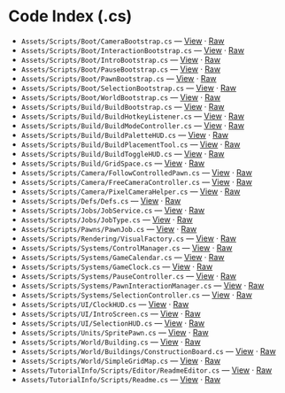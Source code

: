 # Code Index (.cs)

- `Assets/Scripts/Boot/CameraBootstrap.cs` — [View](https://github.com/Natangry/FantasyColony/blob/main/Assets/Scripts/Boot/CameraBootstrap.cs) · [Raw](https://raw.githubusercontent.com/Natangry/FantasyColony/main/Assets/Scripts/Boot/CameraBootstrap.cs)
- `Assets/Scripts/Boot/InteractionBootstrap.cs` — [View](https://github.com/Natangry/FantasyColony/blob/main/Assets/Scripts/Boot/InteractionBootstrap.cs) · [Raw](https://raw.githubusercontent.com/Natangry/FantasyColony/main/Assets/Scripts/Boot/InteractionBootstrap.cs)
- `Assets/Scripts/Boot/IntroBootstrap.cs` — [View](https://github.com/Natangry/FantasyColony/blob/main/Assets/Scripts/Boot/IntroBootstrap.cs) · [Raw](https://raw.githubusercontent.com/Natangry/FantasyColony/main/Assets/Scripts/Boot/IntroBootstrap.cs)
- `Assets/Scripts/Boot/PauseBootstrap.cs` — [View](https://github.com/Natangry/FantasyColony/blob/main/Assets/Scripts/Boot/PauseBootstrap.cs) · [Raw](https://raw.githubusercontent.com/Natangry/FantasyColony/main/Assets/Scripts/Boot/PauseBootstrap.cs)
- `Assets/Scripts/Boot/PawnBootstrap.cs` — [View](https://github.com/Natangry/FantasyColony/blob/main/Assets/Scripts/Boot/PawnBootstrap.cs) · [Raw](https://raw.githubusercontent.com/Natangry/FantasyColony/main/Assets/Scripts/Boot/PawnBootstrap.cs)
- `Assets/Scripts/Boot/SelectionBootstrap.cs` — [View](https://github.com/Natangry/FantasyColony/blob/main/Assets/Scripts/Boot/SelectionBootstrap.cs) · [Raw](https://raw.githubusercontent.com/Natangry/FantasyColony/main/Assets/Scripts/Boot/SelectionBootstrap.cs)
- `Assets/Scripts/Boot/WorldBootstrap.cs` — [View](https://github.com/Natangry/FantasyColony/blob/main/Assets/Scripts/Boot/WorldBootstrap.cs) · [Raw](https://raw.githubusercontent.com/Natangry/FantasyColony/main/Assets/Scripts/Boot/WorldBootstrap.cs)
- `Assets/Scripts/Build/BuildBootstrap.cs` — [View](https://github.com/Natangry/FantasyColony/blob/main/Assets/Scripts/Build/BuildBootstrap.cs) · [Raw](https://raw.githubusercontent.com/Natangry/FantasyColony/main/Assets/Scripts/Build/BuildBootstrap.cs)
- `Assets/Scripts/Build/BuildHotkeyListener.cs` — [View](https://github.com/Natangry/FantasyColony/blob/main/Assets/Scripts/Build/BuildHotkeyListener.cs) · [Raw](https://raw.githubusercontent.com/Natangry/FantasyColony/main/Assets/Scripts/Build/BuildHotkeyListener.cs)
- `Assets/Scripts/Build/BuildModeController.cs` — [View](https://github.com/Natangry/FantasyColony/blob/main/Assets/Scripts/Build/BuildModeController.cs) · [Raw](https://raw.githubusercontent.com/Natangry/FantasyColony/main/Assets/Scripts/Build/BuildModeController.cs)
- `Assets/Scripts/Build/BuildPaletteHUD.cs` — [View](https://github.com/Natangry/FantasyColony/blob/main/Assets/Scripts/Build/BuildPaletteHUD.cs) · [Raw](https://raw.githubusercontent.com/Natangry/FantasyColony/main/Assets/Scripts/Build/BuildPaletteHUD.cs)
- `Assets/Scripts/Build/BuildPlacementTool.cs` — [View](https://github.com/Natangry/FantasyColony/blob/main/Assets/Scripts/Build/BuildPlacementTool.cs) · [Raw](https://raw.githubusercontent.com/Natangry/FantasyColony/main/Assets/Scripts/Build/BuildPlacementTool.cs)
- `Assets/Scripts/Build/BuildToggleHUD.cs` — [View](https://github.com/Natangry/FantasyColony/blob/main/Assets/Scripts/Build/BuildToggleHUD.cs) · [Raw](https://raw.githubusercontent.com/Natangry/FantasyColony/main/Assets/Scripts/Build/BuildToggleHUD.cs)
- `Assets/Scripts/Build/GridSpace.cs` — [View](https://github.com/Natangry/FantasyColony/blob/main/Assets/Scripts/Build/GridSpace.cs) · [Raw](https://raw.githubusercontent.com/Natangry/FantasyColony/main/Assets/Scripts/Build/GridSpace.cs)
- `Assets/Scripts/Camera/FollowControlledPawn.cs` — [View](https://github.com/Natangry/FantasyColony/blob/main/Assets/Scripts/Camera/FollowControlledPawn.cs) · [Raw](https://raw.githubusercontent.com/Natangry/FantasyColony/main/Assets/Scripts/Camera/FollowControlledPawn.cs)
- `Assets/Scripts/Camera/FreeCameraController.cs` — [View](https://github.com/Natangry/FantasyColony/blob/main/Assets/Scripts/Camera/FreeCameraController.cs) · [Raw](https://raw.githubusercontent.com/Natangry/FantasyColony/main/Assets/Scripts/Camera/FreeCameraController.cs)
- `Assets/Scripts/Camera/PixelCameraHelper.cs` — [View](https://github.com/Natangry/FantasyColony/blob/main/Assets/Scripts/Camera/PixelCameraHelper.cs) · [Raw](https://raw.githubusercontent.com/Natangry/FantasyColony/main/Assets/Scripts/Camera/PixelCameraHelper.cs)
- `Assets/Scripts/Defs/Defs.cs` — [View](https://github.com/Natangry/FantasyColony/blob/main/Assets/Scripts/Defs/Defs.cs) · [Raw](https://raw.githubusercontent.com/Natangry/FantasyColony/main/Assets/Scripts/Defs/Defs.cs)
- `Assets/Scripts/Jobs/JobService.cs` — [View](https://github.com/Natangry/FantasyColony/blob/main/Assets/Scripts/Jobs/JobService.cs) · [Raw](https://raw.githubusercontent.com/Natangry/FantasyColony/main/Assets/Scripts/Jobs/JobService.cs)
- `Assets/Scripts/Jobs/JobType.cs` — [View](https://github.com/Natangry/FantasyColony/blob/main/Assets/Scripts/Jobs/JobType.cs) · [Raw](https://raw.githubusercontent.com/Natangry/FantasyColony/main/Assets/Scripts/Jobs/JobType.cs)
- `Assets/Scripts/Pawns/PawnJob.cs` — [View](https://github.com/Natangry/FantasyColony/blob/main/Assets/Scripts/Pawns/PawnJob.cs) · [Raw](https://raw.githubusercontent.com/Natangry/FantasyColony/main/Assets/Scripts/Pawns/PawnJob.cs)
- `Assets/Scripts/Rendering/VisualFactory.cs` — [View](https://github.com/Natangry/FantasyColony/blob/main/Assets/Scripts/Rendering/VisualFactory.cs) · [Raw](https://raw.githubusercontent.com/Natangry/FantasyColony/main/Assets/Scripts/Rendering/VisualFactory.cs)
- `Assets/Scripts/Systems/ControlManager.cs` — [View](https://github.com/Natangry/FantasyColony/blob/main/Assets/Scripts/Systems/ControlManager.cs) · [Raw](https://raw.githubusercontent.com/Natangry/FantasyColony/main/Assets/Scripts/Systems/ControlManager.cs)
- `Assets/Scripts/Systems/GameCalendar.cs` — [View](https://github.com/Natangry/FantasyColony/blob/main/Assets/Scripts/Systems/GameCalendar.cs) · [Raw](https://raw.githubusercontent.com/Natangry/FantasyColony/main/Assets/Scripts/Systems/GameCalendar.cs)
- `Assets/Scripts/Systems/GameClock.cs` — [View](https://github.com/Natangry/FantasyColony/blob/main/Assets/Scripts/Systems/GameClock.cs) · [Raw](https://raw.githubusercontent.com/Natangry/FantasyColony/main/Assets/Scripts/Systems/GameClock.cs)
- `Assets/Scripts/Systems/PauseController.cs` — [View](https://github.com/Natangry/FantasyColony/blob/main/Assets/Scripts/Systems/PauseController.cs) · [Raw](https://raw.githubusercontent.com/Natangry/FantasyColony/main/Assets/Scripts/Systems/PauseController.cs)
- `Assets/Scripts/Systems/PawnInteractionManager.cs` — [View](https://github.com/Natangry/FantasyColony/blob/main/Assets/Scripts/Systems/PawnInteractionManager.cs) · [Raw](https://raw.githubusercontent.com/Natangry/FantasyColony/main/Assets/Scripts/Systems/PawnInteractionManager.cs)
- `Assets/Scripts/Systems/SelectionController.cs` — [View](https://github.com/Natangry/FantasyColony/blob/main/Assets/Scripts/Systems/SelectionController.cs) · [Raw](https://raw.githubusercontent.com/Natangry/FantasyColony/main/Assets/Scripts/Systems/SelectionController.cs)
- `Assets/Scripts/UI/ClockHUD.cs` — [View](https://github.com/Natangry/FantasyColony/blob/main/Assets/Scripts/UI/ClockHUD.cs) · [Raw](https://raw.githubusercontent.com/Natangry/FantasyColony/main/Assets/Scripts/UI/ClockHUD.cs)
- `Assets/Scripts/UI/IntroScreen.cs` — [View](https://github.com/Natangry/FantasyColony/blob/main/Assets/Scripts/UI/IntroScreen.cs) · [Raw](https://raw.githubusercontent.com/Natangry/FantasyColony/main/Assets/Scripts/UI/IntroScreen.cs)
- `Assets/Scripts/UI/SelectionHUD.cs` — [View](https://github.com/Natangry/FantasyColony/blob/main/Assets/Scripts/UI/SelectionHUD.cs) · [Raw](https://raw.githubusercontent.com/Natangry/FantasyColony/main/Assets/Scripts/UI/SelectionHUD.cs)
- `Assets/Scripts/Units/SpritePawn.cs` — [View](https://github.com/Natangry/FantasyColony/blob/main/Assets/Scripts/Units/SpritePawn.cs) · [Raw](https://raw.githubusercontent.com/Natangry/FantasyColony/main/Assets/Scripts/Units/SpritePawn.cs)
- `Assets/Scripts/World/Building.cs` — [View](https://github.com/Natangry/FantasyColony/blob/main/Assets/Scripts/World/Building.cs) · [Raw](https://raw.githubusercontent.com/Natangry/FantasyColony/main/Assets/Scripts/World/Building.cs)
- `Assets/Scripts/World/Buildings/ConstructionBoard.cs` — [View](https://github.com/Natangry/FantasyColony/blob/main/Assets/Scripts/World/Buildings/ConstructionBoard.cs) · [Raw](https://raw.githubusercontent.com/Natangry/FantasyColony/main/Assets/Scripts/World/Buildings/ConstructionBoard.cs)
- `Assets/Scripts/World/SimpleGridMap.cs` — [View](https://github.com/Natangry/FantasyColony/blob/main/Assets/Scripts/World/SimpleGridMap.cs) · [Raw](https://raw.githubusercontent.com/Natangry/FantasyColony/main/Assets/Scripts/World/SimpleGridMap.cs)
- `Assets/TutorialInfo/Scripts/Editor/ReadmeEditor.cs` — [View](https://github.com/Natangry/FantasyColony/blob/main/Assets/TutorialInfo/Scripts/Editor/ReadmeEditor.cs) · [Raw](https://raw.githubusercontent.com/Natangry/FantasyColony/main/Assets/TutorialInfo/Scripts/Editor/ReadmeEditor.cs)
- `Assets/TutorialInfo/Scripts/Readme.cs` — [View](https://github.com/Natangry/FantasyColony/blob/main/Assets/TutorialInfo/Scripts/Readme.cs) · [Raw](https://raw.githubusercontent.com/Natangry/FantasyColony/main/Assets/TutorialInfo/Scripts/Readme.cs)
